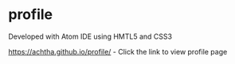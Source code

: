 # profile 
Developed with Atom IDE using HMTL5 and CSS3

https://achtha.github.io/profile/ - Click the link to view profile page
